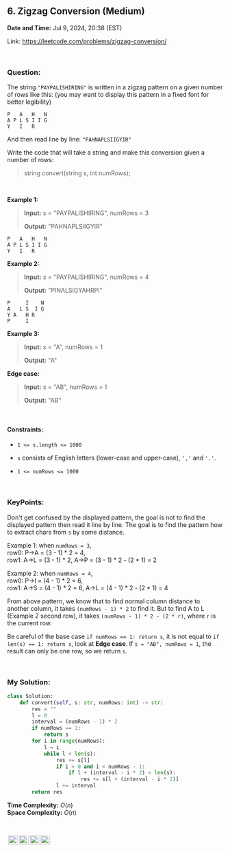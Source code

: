 ## 6. Zigzag Conversion (Medium)
**Date and Time:** Jul 9, 2024, 20:38 (EST)

Link: https://leetcode.com/problems/zigzag-conversion/

<br>

### Question:
The string `"PAYPALISHIRING"` is written in a zigzag pattern on a given number of rows like this: (you may want to display this pattern in a fixed font for better legibility)
```
P   A   H   N
A P L S I I G
Y   I   R
```

And then read line by line: `"PAHNAPLSIIGYIR"`

Write the code that will take a string and make this conversion given a number of rows:

> string convert(string s, int numRows);


<br>

**Example 1:**
> **Input:** s = "PAYPALISHIRING", numRows = 3
> 
> **Output:** "PAHNAPLSIIGYIR"
```
P   A   H   N
A P L S I I G
Y   I   R
```

**Example 2:**
> **Input:** s = "PAYPALISHIRING", numRows = 4
> 
> **Output:** "PINALSIGYAHRPI"
```
P     I    N
A   L S  I G
Y A   H R
P     I
```

**Example 3:**
> **Input:** s = "A", numRows = 1
> 
> **Output:** "A"

**Edge case:**
> **Input:** s = "AB", numRows = 1
>
> **Output:** "AB"

<br>

#### Constraints:
* `1 <= s.length <= 1000`

* `s` consists of English letters (lower-case and upper-case), `','` and `'.'`.

* `1 <= numRows <= 1000`

<br>

### KeyPoints: 
Don't get confused by the displayed pattern, the goal is not to find the displayed pattern then read it line by line. The goal is to find the pattern how to extract chars from `s` by some distance.

Example 1: when `numRows = 3`, <br> row0: P->A = (3 - 1) * 2 = 4, <br> row1: A->L = (3 - 1) * 2, A->P = (3 - 1) * 2 - (2 * 1) = 2

Example 2: when `numRows = 4`, <br> row0: P->I = (4 - 1) * 2 = 6, <br> row1: A->S = (4 - 1) * 2 = 6, A->L = (4 - 1) * 2 - (2 * 1) = 4

From above pattern, we know that to find normal column distance to another column, it takes `(numRows - 1) * 2` to find it. But to find A to L (Example 2 second row), it takes `(numRows - 1) * 2 - (2 * r)`, where `r` is the current row.

Be careful of the base case `if numRows == 1: return s`, it is not equal to `if len(s) == 1: return s`, look at **Edge case**. If `s = "AB", numRows = 1`, the result can only be one row, so we return `s`.

<br>

### My Solution:
```python
class Solution:
    def convert(self, s: str, numRows: int) -> str:
        res = ""
        l = 0
        interval = (numRows - 1) * 2
        if numRows == 1:
            return s
        for i in range(numRows):
            l = i
            while l < len(s):
                res += s[l]
                if i > 0 and i < numRows - 1:
                    if l + (interval - i * 2) < len(s):
                        res += s[l + (interval - i * 2)]
                l += interval
        return res
```
**Time Complexity:** $O(n)$ <br>
**Space Complexity:** $O(n)$

<br>

<img style="height:22px!important;margin-left:3px;vertical-align:text-bottom;" src="https://mirrors.creativecommons.org/presskit/icons/cc.svg?ref=chooser-v1" alt="CC BY-NC-SA" title="CC BY-NC-SA"><img style="height:22px!important;margin-left:3px;vertical-align:text-bottom;" src="https://mirrors.creativecommons.org/presskit/icons/by.svg?ref=chooser-v1" alt="BY: credit must be given to the creator" title="BY: credit must be given to the creator"><img style="height:22px!important;margin-left:3px;vertical-align:text-bottom;" src="https://mirrors.creativecommons.org/presskit/icons/nc.svg?ref=chooser-v1" alt="NC: Only noncommercial uses of the work are permitted" title="NC: Only noncommercial uses of the work are permitted"><img style="height:22px!important;margin-left:3px;vertical-align:text-bottom;" src="https://mirrors.creativecommons.org/presskit/icons/sa.svg?ref=chooser-v1" alt="SA: Adaptations must be shared under the same terms" title="SA: Adaptations must be shared under the same terms">